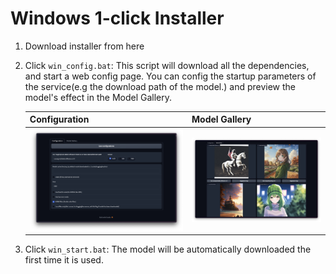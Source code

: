 # Windows 1-click Installer

1. Download installer from here
2. Click `win_config.bat`: This script will download all the dependencies, and start a web config page. You can config the startup parameters of the service(e.g the download path of the model.) and preview the model's effect in the Model Gallery.

   | Configuration                         | Model Gallery                          |
   | ------------------------------------- | -------------------------------------- |
   | ![config](./images/configuration.png) | ![gallery](./images/model_gallery.jpg) |

3. Click `win_start.bat`: The model will be automatically downloaded the first time it is used.

